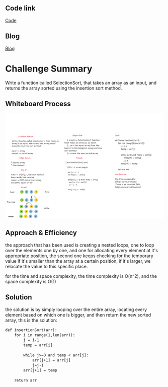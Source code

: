 ## Code link

[Code](insertion_sort/insertion.py)

## Blog

[Blog](BLOG.md)

# Challenge Summary

Write a function called SelectionSort, that takes an array as an input, and returns the array sorted using the insertion sort method.

## Whiteboard Process

![wb](resources/cc26.png)

## Approach & Efficiency

the approach that has been used is creating a nested loops, one to loop over the elements one by one, and one for allocating every element at it's appropriate position, the second one keeps checking for the temporary value if it's smaller than the array at a certain position, if it's larger, we relocate the value to this specific place.

for the time and space complexity, the time complexity is O(n^2), and the space complexity is O(1)

## Solution

the solution is by simply looping over the entire array, locating every element based on which one is bigger, and then return the new sorted array, this is the solution:

```
def insertionSort(arr):
    for i in range(1,len(arr)):
        j = i-1
        temp = arr[i]

        while j>=0 and temp < arr[j]:
            arr[j+1] = arr[j]
            j=j-1
        arr[j+1] = temp

    return arr
```